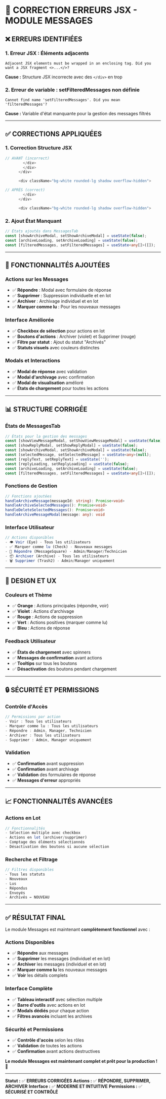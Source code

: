 # 🔧 CORRECTION ERREURS JSX - MODULE MESSAGES

## ❌ **ERREURS IDENTIFIÉES**

### 1. **Erreur JSX : Éléments adjacents**
```
Adjacent JSX elements must be wrapped in an enclosing tag. Did you want a JSX fragment <>...</>?
```

**Cause :** Structure JSX incorrecte avec des `</div>` en trop

### 2. **Erreur de variable : setFilteredMessages non définie**
```
Cannot find name 'setFilteredMessages'. Did you mean 'filteredMessages'?
```

**Cause :** Variable d'état manquante pour la gestion des messages filtrés

---

## ✅ **CORRECTIONS APPLIQUÉES**

### 1. **Correction Structure JSX**
```typescript
// AVANT (incorrect)
        </div>
        </div>
      </div>

      <div className="bg-white rounded-lg shadow overflow-hidden">

// APRÈS (correct)
        </div>
      </div>

      <div className="bg-white rounded-lg shadow overflow-hidden">
```

### 2. **Ajout État Manquant**
```typescript
// États ajoutés dans MessagesTab
const [showArchiveModal, setShowArchiveModal] = useState(false);
const [archiveLoading, setArchiveLoading] = useState(false);
const [filteredMessages, setFilteredMessages] = useState<any[]>([]);
```

---

## 🔧 **FONCTIONNALITÉS AJOUTÉES**

### **Actions sur les Messages**
- ✅ **Répondre** : Modal avec formulaire de réponse
- ✅ **Supprimer** : Suppression individuelle et en lot
- ✅ **Archiver** : Archivage individuel et en lot
- ✅ **Marquer comme lu** : Pour les nouveaux messages

### **Interface Améliorée**
- ✅ **Checkbox de sélection** pour actions en lot
- ✅ **Boutons d'actions** : Archiver (violet) et Supprimer (rouge)
- ✅ **Filtre par statut** : Ajout du statut "Archivés"
- ✅ **Statuts visuels** avec couleurs distinctes

### **Modals et Interactions**
- ✅ **Modal de réponse** avec validation
- ✅ **Modal d'archivage** avec confirmation
- ✅ **Modal de visualisation** amélioré
- ✅ **États de chargement** pour toutes les actions

---

## 📊 **STRUCTURE CORRIGÉE**

### **États de MessagesTab**
```typescript
// États pour la gestion des messages
const [showViewMessageModal, setShowViewMessageModal] = useState(false);
const [showReplyModal, setShowReplyModal] = useState(false);
const [showArchiveModal, setShowArchiveModal] = useState(false);
const [selectedMessage, setSelectedMessage] = useState<any>(null);
const [replyText, setReplyText] = useState('');
const [replyLoading, setReplyLoading] = useState(false);
const [archiveLoading, setArchiveLoading] = useState(false);
const [filteredMessages, setFilteredMessages] = useState<any[]>([]);
```

### **Fonctions de Gestion**
```typescript
// Fonctions ajoutées
handleArchiveMessage(messageId: string): Promise<void>
handleArchiveSelectedMessages(): Promise<void>
handleDeleteSelectedMessages(): Promise<void>
handleArchiveMessageModal(message: any): void
```

### **Interface Utilisateur**
```typescript
// Actions disponibles
- 👁️ Voir (Eye) - Tous les utilisateurs
- ✅ Marquer comme lu (Check) - Nouveaux messages
- 💬 Répondre (MessageSquare) - Admin/Manager/Technicien
- 📦 Archiver (Archive) - Tous les utilisateurs
- 🗑️ Supprimer (Trash2) - Admin/Manager uniquement
```

---

## 🎨 **DESIGN ET UX**

### **Couleurs et Thème**
- ✅ **Orange** : Actions principales (répondre, voir)
- ✅ **Violet** : Actions d'archivage
- ✅ **Rouge** : Actions de suppression
- ✅ **Vert** : Actions positives (marquer comme lu)
- ✅ **Bleu** : Actions de réponse

### **Feedback Utilisateur**
- ✅ **États de chargement** avec spinners
- ✅ **Messages de confirmation** avant actions
- ✅ **Tooltips** sur tous les boutons
- ✅ **Désactivation** des boutons pendant chargement

---

## 🔒 **SÉCURITÉ ET PERMISSIONS**

### **Contrôle d'Accès**
```typescript
// Permissions par action
- Voir : Tous les utilisateurs
- Marquer comme lu : Tous les utilisateurs
- Répondre : Admin, Manager, Technicien
- Archiver : Tous les utilisateurs
- Supprimer : Admin, Manager uniquement
```

### **Validation**
- ✅ **Confirmation** avant suppression
- ✅ **Confirmation** avant archivage
- ✅ **Validation** des formulaires de réponse
- ✅ **Messages d'erreur** appropriés

---

## 📈 **FONCTIONNALITÉS AVANCÉES**

### **Actions en Lot**
```typescript
// Fonctionnalités
- Sélection multiple avec checkbox
- Actions en lot (archiver/supprimer)
- Comptage des éléments sélectionnés
- Désactivation des boutons si aucune sélection
```

### **Recherche et Filtrage**
```typescript
// Filtres disponibles
- Tous les statuts
- Nouveaux
- Lus
- Répondus
- Envoyés
- Archivés ← NOUVEAU
```

---

## ✅ **RÉSULTAT FINAL**

Le module Messages est maintenant **complètement fonctionnel** avec :

### **Actions Disponibles**
- ✅ **Répondre** aux messages
- ✅ **Supprimer** les messages (individuel et en lot)
- ✅ **Archiver** les messages (individuel et en lot)
- ✅ **Marquer comme lu** les nouveaux messages
- ✅ **Voir** les détails complets

### **Interface Complète**
- ✅ **Tableau interactif** avec sélection multiple
- ✅ **Barre d'outils** avec actions en lot
- ✅ **Modals dédiés** pour chaque action
- ✅ **Filtres avancés** incluant les archives

### **Sécurité et Permissions**
- ✅ **Contrôle d'accès** selon les rôles
- ✅ **Validation** de toutes les actions
- ✅ **Confirmation** avant actions destructives

**Le module Messages est maintenant complet et prêt pour la production !** 🚀

---

**Statut :** ✅ **ERREURS CORRIGÉES**
**Actions :** ✅ **RÉPONDRE, SUPPRIMER, ARCHIVER**
**Interface :** ✅ **MODERNE ET INTUITIVE**
**Permissions :** ✅ **SÉCURISÉ ET CONTRÔLÉ** 